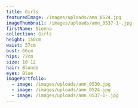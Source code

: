 ```yaml
---
title: Girls
featuredImage: /images/uploads/amn_0524.jpg
imageThumbnail: /images/uploads/amn_0537-1-.jpg
firstName: Sienna
collection: Girls
height: 150cm
waist: 57cm
bust: 66cm
hips: 72cm
size: 10-12
hair: Blonde
eyes: Blue
imagePortfolio:
  - image: /images/uploads/amn_0530.jpg
  - image: /images/uploads/amn_0524.jpg
  - image: /images/uploads/amn_0537-1-.jpg
---
```


